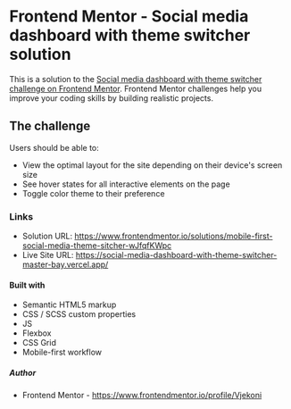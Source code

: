# Frontend Mentor - Social media dashboard with theme switcher solution

This is a solution to the [Social media dashboard with theme switcher challenge on Frontend Mentor](https://www.frontendmentor.io/challenges/social-media-dashboard-with-theme-switcher-6oY8ozp_H). Frontend Mentor challenges help you improve your coding skills by building realistic projects. 


## The challenge

Users should be able to:

- View the optimal layout for the site depending on their device's screen size
- See hover states for all interactive elements on the page
- Toggle color theme to their preference


### Links

- Solution URL: https://www.frontendmentor.io/solutions/mobile-first-social-media-theme-sitcher-wJfqfKWpc
- Live Site URL: https://social-media-dashboard-with-theme-switcher-master-bay.vercel.app/


#### Built with

- Semantic HTML5 markup
- CSS / SCSS custom properties
- JS
- Flexbox
- CSS Grid
- Mobile-first workflow


##### Author

- Frontend Mentor - https://www.frontendmentor.io/profile/Vjekoni
